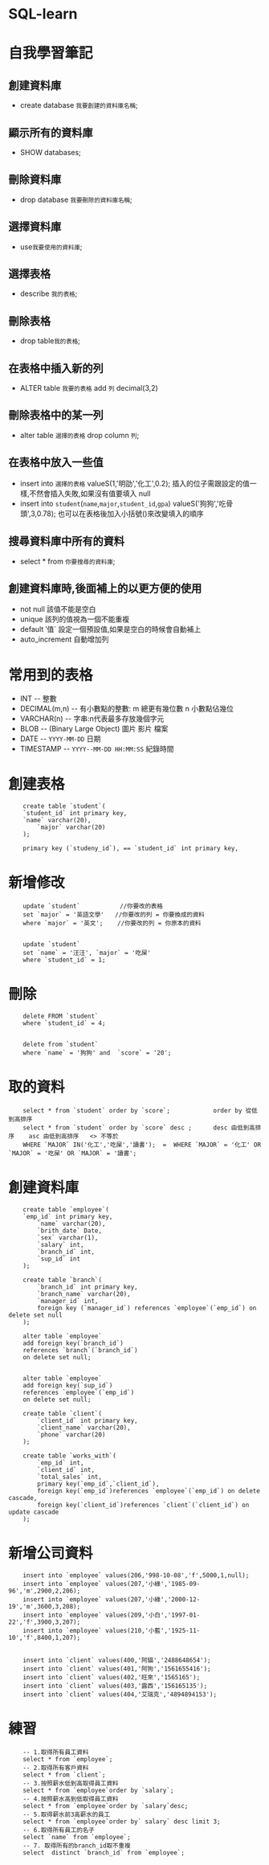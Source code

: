 # SQL-learn


自我學習筆記
==




創建資料庫 
--
* create database `我要創建的資料庫名稱`;<br>  

顯示所有的資料庫 
--
* SHOW databases;<br>  

刪除資料庫 
--
* drop database `我要刪除的資料庫名稱`;<br>  

選擇資料庫
--
* use`我要使用的資料庫`;<br> 

選擇表格 
--
* describe `我的表格`; <br>  

刪除表格
--
* drop table`我的表格`;<br>  

在表格中插入新的列
--
* ALTER table `我要的表格` add `列` decimal(3,2)<br>

刪除表格中的某一列
--
* alter table `選擇的表格` drop column `列`;<br>

在表格中放入一些值
--
* insert into `選擇的表格` valueS(1,'明劭','化工',0.2); 插入的位子需跟設定的值一樣,不然會插入失敗,如果沒有值要填入 null<br>
* insert into `student`(`name`,`major`,`student_id`,`gpa`) valueS('狗狗','吃骨頭',3,0.78);   也可以在表格後加入小括號()來改變填入的順序<br>

搜尋資料庫中所有的資料
--
* select * from `你要搜尋的資料庫`;

創建資料庫時,後面補上的以更方便的使用
--
*  not  null       該值不能是空白
*  unique          該列的值視為一個不能重複
*  default ‵值`     設定一個預設值,如果是空白的時候會自動補上
*  auto_increment  自動增加列


常用到的表格
=
* INT              -- 整數
* DECIMAL(m,n)     -- 有小數點的整數: m 總更有幾位數  n 小數點佔幾位
* VARCHAR(n)	     -- 字串:n代表最多存放幾個字元
* BLOB			 -- (Binary Large Object) 圖片 影片 檔案
* DATE			 -- `YYYY-MM-DD` 日期
* TIMESTAMP		 -- `YYYY--MM-DD HH:MM:SS` 紀錄時間


創建表格
=
		create table `student`(
		`student_id` int primary key,
 		`name` varchar(20),
    		`major` varchar(20)
		);
		
		primary key (`studeny_id`), == `student_id` int primary key,
		
新增修改
=
		update `student`           //你要改的表格
		set `major` = '英語文學'   //你要改的列 = 你要換成的資料
 		where `major` = '英文';    //你要改的列 = 你原本的資料
		
		
		update `student`
		set `name` = '汪汪', `major` = '吃屎'
		where `student_id` = 1;
刪除
=
		delete FROM `student`
		where `student_id` = 4;


		delete from `student`
		where `name` = '狗狗' and  `score` = '20';
取的資料
=
		select * from `student` order by `score`;            order by 從低到高排序
		select * from `student` order by `score` desc ;      desc 由低到高排序    asc 由低到高排序   <> 不等於
		WHERE `MAJOR` IN('化工','吃屎','讀書');  =  WHERE `MAJOR` = '化工' OR `MAJOR` = '吃屎' OR `MAJOR` = '讀書';
		
創建資料庫
=
		create table `employee`(
		`emp_id` int primary key,
    		`name` varchar(20),
		    `brith_date` Date,
		    `sex` varchar(1),
		    `salary` int,
		    `branch_id` int,
		    `sup_id` int
		);

		create table `branch`(
			`branch_id` int primary key,
		    `branch_name` varchar(20),
		    `manager_id` int,
		    foreign key (`manager_id`) references `employee`(`emp_id`) on delete set null
		);

		alter table `employee`
		add foreign key(`branch_id`)
		references `branch`(`branch_id`)
		on delete set null;


		alter table `employee`
		add foreign key(`sup_id`)
		references `employee`(`emp_id`)
		on delete set null;

		create table `client`(
			`client_id` int primary key,
		    `client_name` varchar(20),
		    `phone` varchar(20)
		);

		create table `works_with`(
			`emp_id` int,
		    `client_id` int,
		    `total_sales` int,
		    primary key(`emp_id`,`client_id`),
		    foreign key(`emp_id`)references `employee`(`emp_id`) on delete cascade,
		    foreign key(`client_id`)references `client`(`client_id`) on update cascade
		);
新增公司資料
=
		insert into `employee` values(206,'998-10-08','f',5000,1,null);
		insert into `employee` values(207,'小綠','1985-09-96','m',2900,2,206);
		insert into `employee` values(207,'小綠','2000-12-19','m',3600,3,208);
		insert into `employee` values(209,'小白','1997-01-22','f',3900,3,207);
		insert into `employee` values(210,'小藍','1925-11-10','f',8400,1,207);
		
		
		insert into `client` values(400,'阿貓','2488648654');
		insert into `client` values(401,'阿狗','1561655416');
		insert into `client` values(402,'旺來','1565165');
		insert into `client` values(403,'露西','156165135');
		insert into `client` values(404,'艾瑞克','4894894153');
練習
=
		-- 1.取得所有員工資料
		select * from `employee`;
		-- 2.取得所有客戶資料
		select * from `client`;
		-- 3.按照薪水低到高取得員工資料
		select * from `employee`order by `salary`;
		-- 4.按照薪水高到低取得員工資料
		select * from `employee`order by `salary`desc;
		-- 5.取得薪水前3高薪水的員工
		select * from `employee`order by` salary` desc limit 3;
		-- 6.取得所有員工的名子
		select `name` from `employee`;
		-- 7. 取得所有的branch_id取不重複
		select  distinct `branch_id` from `employee`;
